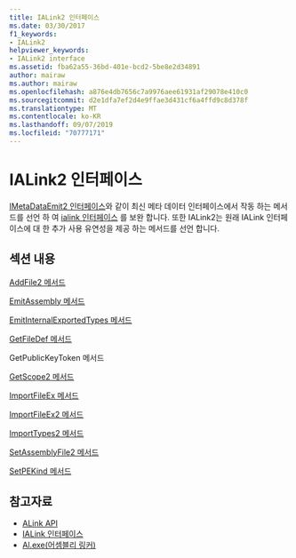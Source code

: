 ```yaml
---
title: IALink2 인터페이스
ms.date: 03/30/2017
f1_keywords:
- IALink2
helpviewer_keywords:
- IALink2 interface
ms.assetid: fba62a55-36bd-401e-bcd2-5be8e2d34891
author: mairaw
ms.author: mairaw
ms.openlocfilehash: a876e4db7656c7a9976aee61931af29078e410c0
ms.sourcegitcommit: d2e1dfa7ef2d4e9ffae3d431cf6a4ffd9c8d378f
ms.translationtype: MT
ms.contentlocale: ko-KR
ms.lasthandoff: 09/07/2019
ms.locfileid: "70777171"
---
```

# <a name="ialink2-interface"></a>IALink2 인터페이스
[IMetaDataEmit2 인터페이스](../metadata/imetadataemit2-interface.md)와 같이 최신 메타 데이터 인터페이스에서 작동 하는 메서드를 선언 하 여 [ialink 인터페이스](ialink-interface.md) 를 보완 합니다. 또한 IALink2는 원래 IALink 인터페이스에 대 한 추가 사용 유연성을 제공 하는 메서드를 선언 합니다.  
  
## <a name="in-this-section"></a>섹션 내용  
 [AddFile2 메서드](addfile2-method.md)  
  
 [EmitAssembly 메서드](emitassembly-method.md)  
  
 [EmitInternalExportedTypes 메서드](emitinternalexportedtypes-method.md)  
  
 [GetFileDef 메서드](getfiledef-method.md)  
  
 GetPublicKeyToken 메서드  
  
 [GetScope2 메서드](getscope2-method.md)  
  
 [ImportFileEx 메서드](importfileex-method.md)  
  
 [ImportFileEx2 메서드](importfileex2-method.md)  
  
 [ImportTypes2 메서드](importtypes2-method.md)  
  
 [SetAssemblyFile2 메서드](setassemblyfile2-method.md)  
  
 [SetPEKind 메서드](setpekind-method.md)  
  
## <a name="see-also"></a>참고자료

- [ALink API](index.md)
- [IALink 인터페이스](ialink-interface.md)
- [Al.exe(어셈블리 링커)](../../tools/al-exe-assembly-linker.md)

